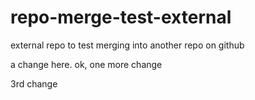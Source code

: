 # repo-merge-test-external
external repo to test merging into another repo on github

a change here.
ok, one more change

3rd change